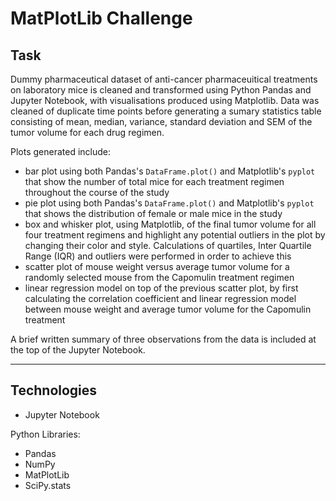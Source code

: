 # MatPlotLib Challenge

## Task

Dummy pharmaceutical dataset of anti-cancer pharmaceuitical treatments on laboratory mice is cleaned and transformed using Python Pandas and Jupyter Notebook, with visualisations produced using Matplotlib. Data was cleaned of duplicate time points before generating a sumary statistics table consisting of mean, median, variance, standard deviation and SEM of the tumor volume for each drug regimen.

Plots generated include: 
* bar plot using both Pandas's `DataFrame.plot()` and Matplotlib's `pyplot` that show the number of total mice for each treatment regimen throughout the course of the study
* pie plot using both Pandas's `DataFrame.plot()` and Matplotlib's `pyplot` that shows the distribution of female or male mice in the study
* box and whisker plot, using Matplotlib, of the final tumor volume for all four treatment regimens and highlight any potential outliers in the plot by changing their color and style. Calculations of quartiles, Inter Quartile Range (IQR) and outliers were performed in order to achieve this
* scatter plot of mouse weight versus average tumor volume for a randomly selected mouse from the Capomulin treatment regimen
* linear regression model on top of the previous scatter plot, by first calculating the correlation coefficient and linear regression model between mouse weight and average tumor volume for the Capomulin treatment

A brief written summary of three observations from the data is included at the top of the Jupyter Notebook. 

--- 

## Technologies

* Jupyter Notebook

Python Libraries:
* Pandas
* NumPy
* MatPlotLib
* SciPy.stats



